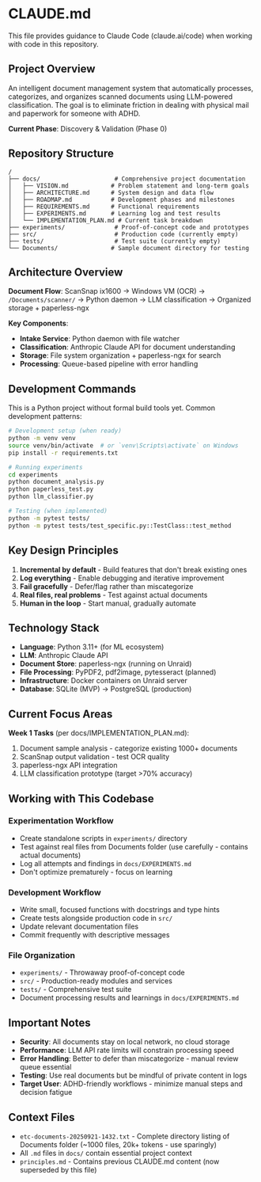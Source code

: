 # CLAUDE.md

This file provides guidance to Claude Code (claude.ai/code) when working with code in this repository.

## Project Overview

An intelligent document management system that automatically processes, categorizes, and organizes scanned documents using LLM-powered classification. The goal is to eliminate friction in dealing with physical mail and paperwork for someone with ADHD.

**Current Phase**: Discovery & Validation (Phase 0)

## Repository Structure

```
/
├── docs/                     # Comprehensive project documentation
│   ├── VISION.md            # Problem statement and long-term goals
│   ├── ARCHITECTURE.md      # System design and data flow
│   ├── ROADMAP.md           # Development phases and milestones
│   ├── REQUIREMENTS.md      # Functional requirements
│   ├── EXPERIMENTS.md       # Learning log and test results
│   └── IMPLEMENTATION_PLAN.md # Current task breakdown
├── experiments/              # Proof-of-concept code and prototypes
├── src/                      # Production code (currently empty)
├── tests/                    # Test suite (currently empty)
└── Documents/               # Sample document directory for testing
```

## Architecture Overview

**Document Flow**: ScanSnap ix1600 → Windows VM (OCR) → `/Documents/scanner/` → Python daemon → LLM classification → Organized storage + paperless-ngx

**Key Components**:
- **Intake Service**: Python daemon with file watcher
- **Classification**: Anthropic Claude API for document understanding
- **Storage**: File system organization + paperless-ngx for search
- **Processing**: Queue-based pipeline with error handling

## Development Commands

This is a Python project without formal build tools yet. Common development patterns:

```bash
# Development setup (when ready)
python -m venv venv
source venv/bin/activate  # or `venv\Scripts\activate` on Windows
pip install -r requirements.txt

# Running experiments
cd experiments
python document_analysis.py
python paperless_test.py
python llm_classifier.py

# Testing (when implemented)
python -m pytest tests/
python -m pytest tests/test_specific.py::TestClass::test_method
```

## Key Design Principles

1. **Incremental by default** - Build features that don't break existing ones
2. **Log everything** - Enable debugging and iterative improvement
3. **Fail gracefully** - Defer/flag rather than miscategorize
4. **Real files, real problems** - Test against actual documents
5. **Human in the loop** - Start manual, gradually automate

## Technology Stack

- **Language**: Python 3.11+ (for ML ecosystem)
- **LLM**: Anthropic Claude API
- **Document Store**: paperless-ngx (running on Unraid)
- **File Processing**: PyPDF2, pdf2image, pytesseract (planned)
- **Infrastructure**: Docker containers on Unraid server
- **Database**: SQLite (MVP) → PostgreSQL (production)

## Current Focus Areas

**Week 1 Tasks** (per docs/IMPLEMENTATION_PLAN.md):
1. Document sample analysis - categorize existing 1000+ documents
2. ScanSnap output validation - test OCR quality
3. paperless-ngx API integration
4. LLM classification prototype (target >70% accuracy)

## Working with This Codebase

### Experimentation Workflow
- Create standalone scripts in `experiments/` directory
- Test against real files from Documents folder (use carefully - contains actual documents)
- Log all attempts and findings in `docs/EXPERIMENTS.md`
- Don't optimize prematurely - focus on learning

### Development Workflow
- Write small, focused functions with docstrings and type hints
- Create tests alongside production code in `src/`
- Update relevant documentation files
- Commit frequently with descriptive messages

### File Organization
- `experiments/` - Throwaway proof-of-concept code
- `src/` - Production-ready modules and services
- `tests/` - Comprehensive test suite
- Document processing results and learnings in `docs/EXPERIMENTS.md`

## Important Notes

- **Security**: All documents stay on local network, no cloud storage
- **Performance**: LLM API rate limits will constrain processing speed
- **Error Handling**: Better to defer than miscategorize - manual review queue essential
- **Testing**: Use real documents but be mindful of private content in logs
- **Target User**: ADHD-friendly workflows - minimize manual steps and decision fatigue

## Context Files

- `etc-documents-20250921-1432.txt` - Complete directory listing of Documents folder (~1000 files, 20k+ tokens - use sparingly)
- All `.md` files in `docs/` contain essential project context
- `principles.md` - Contains previous CLAUDE.md content (now superseded by this file)